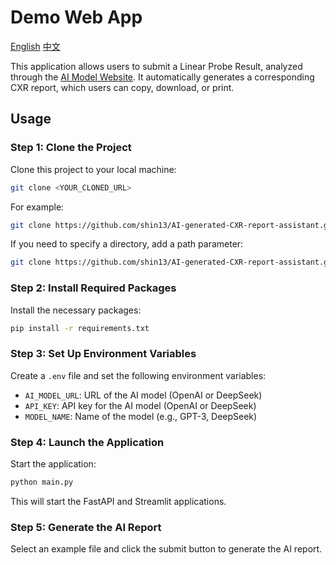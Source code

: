 # Demo Web App

[English](./README.md)    [中文](README_ZH.md)

This application allows users to submit a Linear Probe Result, analyzed through the [AI Model Website](https://aiotplatform.ndmctsgh.edu.tw/service-website). It automatically generates a corresponding CXR report, which users can copy, download, or print.

## Usage

### Step 1: Clone the Project

Clone this project to your local machine:

```bash
git clone <YOUR_CLONED_URL>
```

For example:

```bash
git clone https://github.com/shin13/AI-generated-CXR-report-assistant.git
```

If you need to specify a directory, add a path parameter:

```bash
git clone https://github.com/shin13/AI-generated-CXR-report-assistant.git <YOUR_FOLDER_NAME>
```

### Step 2: Install Required Packages

Install the necessary packages:

```bash
pip install -r requirements.txt
```

### Step 3: Set Up Environment Variables

Create a `.env` file and set the following environment variables:

- `AI_MODEL_URL`: URL of the AI model (OpenAI or DeepSeek)
- `API_KEY`: API key for the AI model (OpenAI or DeepSeek)
- `MODEL_NAME`: Name of the model (e.g., GPT-3, DeepSeek)

### Step 4: Launch the Application

Start the application:

```bash
python main.py
```

This will start the FastAPI and Streamlit applications.

### Step 5: Generate the AI Report

Select an example file and click the submit button to generate the AI report.

